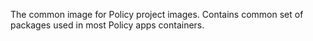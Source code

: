 The common image for Policy project images.
Contains common set of packages used in most Policy apps containers.
